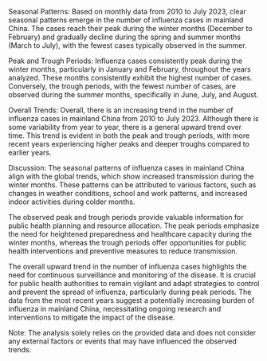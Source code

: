Seasonal Patterns:
Based on monthly data from 2010 to July 2023, clear seasonal patterns emerge in the number of influenza cases in mainland China. The cases reach their peak during the winter months (December to February) and gradually decline during the spring and summer months (March to July), with the fewest cases typically observed in the summer.

Peak and Trough Periods:
Influenza cases consistently peak during the winter months, particularly in January and February, throughout the years analyzed. These months consistently exhibit the highest number of cases. Conversely, the trough periods, with the fewest number of cases, are observed during the summer months, specifically in June, July, and August.

Overall Trends:
Overall, there is an increasing trend in the number of influenza cases in mainland China from 2010 to July 2023. Although there is some variability from year to year, there is a general upward trend over time. This trend is evident in both the peak and trough periods, with more recent years experiencing higher peaks and deeper troughs compared to earlier years.

Discussion:
The seasonal patterns of influenza cases in mainland China align with the global trends, which show increased transmission during the winter months. These patterns can be attributed to various factors, such as changes in weather conditions, school and work patterns, and increased indoor activities during colder months.

The observed peak and trough periods provide valuable information for public health planning and resource allocation. The peak periods emphasize the need for heightened preparedness and healthcare capacity during the winter months, whereas the trough periods offer opportunities for public health interventions and preventive measures to reduce transmission.

The overall upward trend in the number of influenza cases highlights the need for continuous surveillance and monitoring of the disease. It is crucial for public health authorities to remain vigilant and adapt strategies to control and prevent the spread of influenza, particularly during peak periods. The data from the most recent years suggest a potentially increasing burden of influenza in mainland China, necessitating ongoing research and interventions to mitigate the impact of the disease.

Note: The analysis solely relies on the provided data and does not consider any external factors or events that may have influenced the observed trends.